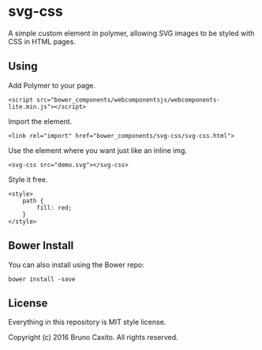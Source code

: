 # svg-css
A simple custom element in polymer, allowing SVG images to be styled with CSS in HTML pages.

## Using

Add Polymer to your page.

    <script src="bower_components/webcomponentsjs/webcomponents-lite.min.js"></script>

Import the element.

    <link rel="import" href="bower_components/svg-css/svg-css.html">

Use the element where you want just like an inline img.

    <svg-css src="demo.svg"></svg-css>

Style it free.

    <style>
        path {
            fill: red;
        }
    </style>

## Bower Install

You can also install using the Bower repo:

    bower install -save 

## License

Everything in this repository is MIT style license.

Copyright (c) 2016 Bruno Caxito. All rights reserved.
